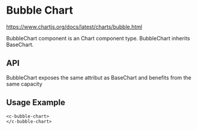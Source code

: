 # Bubble Chart

https://www.chartjs.org/docs/latest/charts/bubble.html

BubbleChart component is an Chart component type.
BubbleChart inherits BaseChart.

## API

BubbleChart exposes the same attribut as BaseChart and benefits from the same capacity

## Usage Example

```
<c-bubble-chart>
</c-bubble-chart>
```
